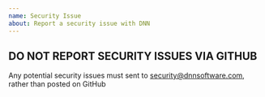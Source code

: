 ```yaml
---
name: Security Issue
about: Report a security issue with DNN
---
```


## DO NOT REPORT SECURITY ISSUES VIA GITHUB

Any potential security issues must sent to security@dnnsoftware.com, rather than posted on GitHub